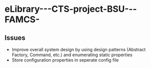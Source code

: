 # eLibrary---CTS-project-BSU---FAMCS-
## Issues
 * Improve overall system design by using design patterns (Abstract Factory, Command, etc.) and enumerating static properties
 * Store configuration properties in seperate config file
